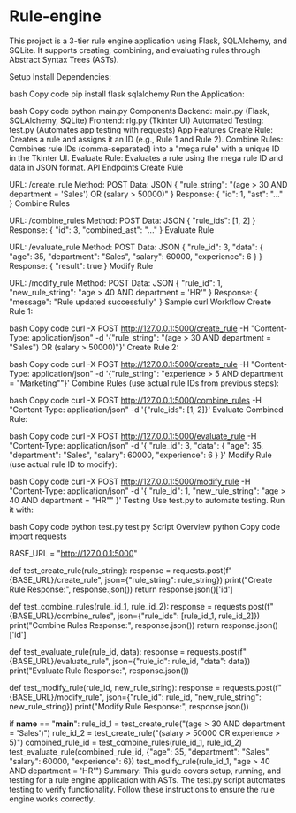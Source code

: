 # Rule-engine
This project is a 3-tier rule engine application using Flask, SQLAlchemy, and SQLite. It supports creating, combining, and evaluating rules through Abstract Syntax Trees (ASTs).

Setup
Install Dependencies:

bash
Copy code
pip install flask sqlalchemy
Run the Application:

bash
Copy code
python main.py
Components
Backend: main.py (Flask, SQLAlchemy, SQLite)
Frontend: rlg.py (Tkinter UI)
Automated Testing: test.py (Automates app testing with requests)
App Features
Create Rule: Creates a rule and assigns it an ID (e.g., Rule 1 and Rule 2).
Combine Rules: Combines rule IDs (comma-separated) into a "mega rule" with a unique ID in the Tkinter UI.
Evaluate Rule: Evaluates a rule using the mega rule ID and data in JSON format.
API Endpoints
Create Rule

URL: /create_rule
Method: POST
Data: JSON { "rule_string": "(age > 30 AND department = 'Sales') OR (salary > 50000)" }
Response: { "id": 1, "ast": "..." }
Combine Rules

URL: /combine_rules
Method: POST
Data: JSON { "rule_ids": [1, 2] }
Response: { "id": 3, "combined_ast": "..." }
Evaluate Rule

URL: /evaluate_rule
Method: POST
Data: JSON { "rule_id": 3, "data": { "age": 35, "department": "Sales", "salary": 60000, "experience": 6 } }
Response: { "result": true }
Modify Rule

URL: /modify_rule
Method: POST
Data: JSON { "rule_id": 1, "new_rule_string": "age > 40 AND department = 'HR'" }
Response: { "message": "Rule updated successfully" }
Sample curl Workflow
Create Rule 1:

bash
Copy code
curl -X POST http://127.0.0.1:5000/create_rule -H "Content-Type: application/json" -d '{"rule_string": "(age > 30 AND department = \"Sales\") OR (salary > 50000)"}'
Create Rule 2:

bash
Copy code
curl -X POST http://127.0.0.1:5000/create_rule -H "Content-Type: application/json" -d '{"rule_string": "experience > 5 AND department = \"Marketing\""}'
Combine Rules (use actual rule IDs from previous steps):

bash
Copy code
curl -X POST http://127.0.0.1:5000/combine_rules -H "Content-Type: application/json" -d '{"rule_ids": [1, 2]}'
Evaluate Combined Rule:

bash
Copy code
curl -X POST http://127.0.0.1:5000/evaluate_rule -H "Content-Type: application/json" -d '{ "rule_id": 3, "data": { "age": 35, "department": "Sales", "salary": 60000, "experience": 6 } }'
Modify Rule (use actual rule ID to modify):

bash
Copy code
curl -X POST http://127.0.0.1:5000/modify_rule -H "Content-Type: application/json" -d '{ "rule_id": 1, "new_rule_string": "age > 40 AND department = \"HR\"" }'
Testing
Use test.py to automate testing. Run it with:

bash
Copy code
python test.py
test.py Script Overview
python
Copy code
import requests

BASE_URL = "http://127.0.0.1:5000"

def test_create_rule(rule_string):
    response = requests.post(f"{BASE_URL}/create_rule", json={"rule_string": rule_string})
    print("Create Rule Response:", response.json())
    return response.json()['id']

def test_combine_rules(rule_id_1, rule_id_2):
    response = requests.post(f"{BASE_URL}/combine_rules", json={"rule_ids": [rule_id_1, rule_id_2]})
    print("Combine Rules Response:", response.json())
    return response.json()['id']

def test_evaluate_rule(rule_id, data):
    response = requests.post(f"{BASE_URL}/evaluate_rule", json={"rule_id": rule_id, "data": data})
    print("Evaluate Rule Response:", response.json())

def test_modify_rule(rule_id, new_rule_string):
    response = requests.post(f"{BASE_URL}/modify_rule", json={"rule_id": rule_id, "new_rule_string": new_rule_string})
    print("Modify Rule Response:", response.json())

if __name__ == "__main__":
    rule_id_1 = test_create_rule("(age > 30 AND department = 'Sales')")
    rule_id_2 = test_create_rule("(salary > 50000 OR experience > 5)")
    combined_rule_id = test_combine_rules(rule_id_1, rule_id_2)
    test_evaluate_rule(combined_rule_id, {"age": 35, "department": "Sales", "salary": 60000, "experience": 6})
    test_modify_rule(rule_id_1, "age > 40 AND department = 'HR'")
Summary: This guide covers setup, running, and testing for a rule engine application with ASTs. The test.py script automates testing to verify functionality. Follow these instructions to ensure the rule engine works correctly.
